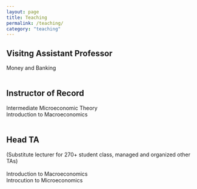 ```yaml
---
layout: page
title: Teaching
permalink: /teaching/
category: "teaching"
---
```


<h2>Visitng Assistant Professor</h2> 
Money and Banking
<br>
<br>

<h2>Instructor of Record</h2> 
Intermediate Microeconomic Theory
<br>
Introduction to Macroeconomics
<br>
<br>

<h2>Head TA</h2> 
(Substitute lecturer for 270+ student class, managed and organized other TAs)
<br>
<br>
Introduction to Macroeconomics
<br>
Introcution to Microeconomics
